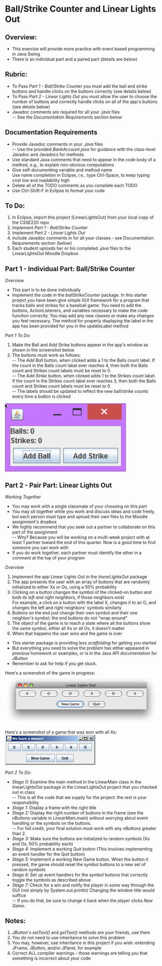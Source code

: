 # Ball/Strike Counter and Linear Lights Out

## Overview:
- This exercise will provide more practice with event based programming in Java Swing
- There is an individual part and a paired part (details are below)

## Rubric:

- To Pass *Part 1 - Ball/Strike Counter* you must add the ball and strike buttons and handle clicks on the buttons correctly (see details below)
- To Pass *Part 2 - Linear Lights Out* you must allow the user to choose the number of buttons and correctly handle clicks on all of the app's buttons (see details below)
- Javadoc comments are required for all your *.java* files
<br> -- See the *Documentation Requirements* section below


## Documentation Requirements

- Provide Javadoc comments in your *.java* files
<br> -- Use the provided *BankAccount.java* for guidance with the class-level Javadoc and Javadocs for methods
- Use standard Java comments that need to appear in the code body of a method, e.g., to explain non-obvious computations
- Give self-documenting variable and method name
<br>Use name completion in Eclipse, i.e., type Ctrl-Space, to keep typing cost low and readability high
- Delete all of the TODO comments as you complete each TODO
- Use Ctrl-Shift-F in Eclipse to format your code

## To Do:

1. In Eclipse, import this project (LinearLightsOut) from your local copy of the CSSE220 repo
2. Implement *Part 1 - Ball/Strike Counter*
3. Implement *Part 2 - Linear Lights Out*
3. Include Javadoc comments in for all your classes - see Documentation Requirements section (below)
4. Each student uploads her or his completed *.java* files to the LinearLightsOut Moodle Dropbox

## Part 1 - Individual Part: Ball/Strike Counter

*Overview*

- This part is to be done individually
- Implement the code in the *ballStrikeCounter* package. In this starter project you have been give simple GUI framework for a program 
that tracks balls and strikes for a baseball game. You need to add the buttons, ActionListeners, and variables necessary to make the code function correctly.
You may add any new classes or make any changes you feel necessary. The method for properly displaying the label in the app has been provided 
for you in the *updateLabel* method

*Part 1 To Do*:
1. Make the Ball and Add Strike buttons appear in the app's window as shown in the screenshot below
2. The buttons must work as follows: 
<br> -- The *Add Ball* button, when clicked adds a 1 to the Balls count label. If the count in the Balls count label ever reaches 4, then
both the Balls count and Strikes count labels must be reset to 0
<br> -- The *Add Strike* button, when clicked adds 1 to the Strikes count label. If the count in the Strikes count label ever reaches 3, then
both the Balls count and Strikes count labels must be reset to 0
<br> -- The labels should be updated to reflect the new ball/strike counts every time a button is clicked

 ![ball-strike](images/ballstrike.png)


## Part 2 - Pair Part: Linear Lights Out
*Working Together*

- You may work with a single classmate of your choosing on this part
- You may sit together while you work and discuss ideas and code freely, but each person must type and upload their 
own files to the Moodle assignment's dropbox
- We highly recommend that you seek out a partner to collaborate on this part of the assignment
<br> -- Why? Because you will be working on a multi-week project with at least 1 partner toward the end of this quarter. Now is a good time to find someone you can work with
- If you do work together, each partner must identify the other in a comment at the top of your program  

*Overview*
1. Implement the app Linear Lights Out in the *linearLightsOut* package 
2. The app presents the user with an array of buttons that are randomly initialized to either Xs or Os, using a 50% probability
3. Clicking on a button changes the symbol of the clicked-on button and *both its left and right neighbors*, if those neighbors exist
<br>For example, a click on a button with the label X, changes it to an O, and changes the left and right neighbors' symbols similarly
4. Buttons on the end just change their own symbol and their one neighbor's symbol; the end buttons do not "wrap around"
5. The object of the game is to reach a state where all the buttons show the same symbol, either all Xs or all Os, it doesn't matter
6. When that happens the user *wins* and the game is over


- This starter package is providing less *scaffolding* for getting you started
- But everything you need to solve the problem has either appeared in previous homework or examples, or is in the Java API
documentation for *JButton*
- Remember to ask for help if you get stuck.  

Here's a screenshot of the game in progress:
<br>
![LinearLightsOut app](images/LinearLightsOut.png)


Here's a screenshot of a game that was won with all Xs:
<br>
![game won](images/LinearLightsOutWonGame.png)


*Part 2 To Do*:
- *Stage 0:* Examine the main method in the LinearMain class in the linearLightsOut package in the LinearLightsOut 
project that you checked out in class
<br> -- This is all the code that we supply for the project: the rest is your responsibility
- *Stage 1:* Display a frame with the right title
- *Stage 2:* Display the right number of buttons in the frame (see the nButtons variable in *LinearMain.main*) 
without worrying about event handling or the symbols on the buttons. 
<br> -- For full credit, your final solution must work with any *nButtons* greater than 2.
- *Stage 3:* Make sure the buttons are initialized to random symbols (Xs and Os, 50% probability each)
- *Stage 4:* Implement a working Quit button (This involves implementing an event handler for the Quit button)
- *Stage 5:* Implement a working New Game button. When the button it pressed, the game should reset the symbol 
buttons to a new set of random symbols
- *Stage 6:* Set up event handlers for the symbol buttons that correctly toggle the symbols as described above
- *Stage 7:* Check for a win and notify the player in some way through the GUI (not simply by System.out.println)
Changing the window title would suffice
<br> -- If you do that, be sure to change it back when the player clicks *New Game*.

## Notes:
1. *JButton*'s *setText()* and *getText()* methods are your friends, use them
2. You do not need to use inheritance to solve this problem
3. You may, however, use inheritance in this project if you wish: extending JFrame, JButton, and/or JPanel, for example
4. Correct ALL compiler warnings - those warnings are telling you that something is incorrect about your code






